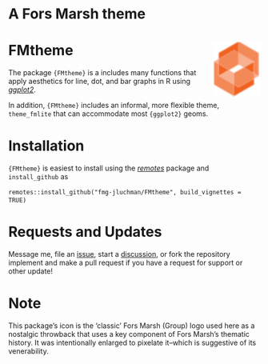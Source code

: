 A Fors Marsh theme
================

# FMtheme <img src="/man/figures/logo-cube2.png" align="right" height="110"/>

The package `{FMtheme}` is a includes many functions that apply
aesthetics for line, dot, and bar graphs in R using
[*ggplot2*](https://CRAN.R-project.org/package=ggplot2).

In addition, `{FMtheme}` includes an informal, more flexible theme,
`theme_fmlite` that can accommodate most `{ggplot2}` geoms.

# Installation

`{FMtheme}` is easiest to install using the
[*remotes*](https://CRAN.R-project.org/package=remotes) package and
`install_github` as

    remotes::install_github("fmg-jluchman/FMtheme", build_vignettes = TRUE)

# Requests and Updates

Message me, file an
[issue](https://github.com/fmg-jluchman/FMtheme/issues), start a
[discussion](https://github.com/fmg-jluchman/FMtheme/discussions), or
fork the repository implement and make a pull request if you have a
request for support or other update!

# Note

This package’s icon is the ‘classic’ Fors Marsh (Group) logo used here
as a nostalgic throwback that uses a key component of Fors Marsh’s
thematic history. It was intentionally enlarged to pixelate it–which is
suggestive of its venerability.

